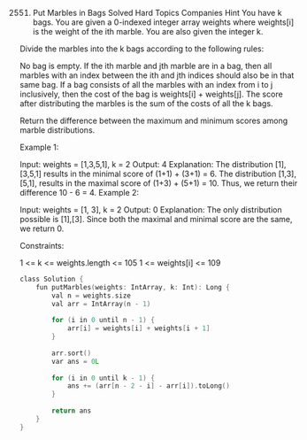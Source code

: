 2551. Put Marbles in Bags
Solved
Hard
Topics
Companies
Hint
You have k bags. You are given a 0-indexed integer array weights where weights[i] is the weight of the ith marble. You are also given the integer k.

Divide the marbles into the k bags according to the following rules:

No bag is empty.
If the ith marble and jth marble are in a bag, then all marbles with an index between the ith and jth indices should also be in that same bag.
If a bag consists of all the marbles with an index from i to j inclusively, then the cost of the bag is weights[i] + weights[j].
The score after distributing the marbles is the sum of the costs of all the k bags.

Return the difference between the maximum and minimum scores among marble distributions.

 

Example 1:

Input: weights = [1,3,5,1], k = 2
Output: 4
Explanation: 
The distribution [1],[3,5,1] results in the minimal score of (1+1) + (3+1) = 6. 
The distribution [1,3],[5,1], results in the maximal score of (1+3) + (5+1) = 10. 
Thus, we return their difference 10 - 6 = 4.
Example 2:

Input: weights = [1, 3], k = 2
Output: 0
Explanation: The only distribution possible is [1],[3]. 
Since both the maximal and minimal score are the same, we return 0.
 

Constraints:

1 <= k <= weights.length <= 105
1 <= weights[i] <= 109

```c
class Solution {
    fun putMarbles(weights: IntArray, k: Int): Long {
        val n = weights.size
        val arr = IntArray(n - 1)
        
        for (i in 0 until n - 1) {
            arr[i] = weights[i] + weights[i + 1]
        }
        
        arr.sort()
        var ans = 0L
        
        for (i in 0 until k - 1) {
            ans += (arr[n - 2 - i] - arr[i]).toLong()
        }
        
        return ans
    }
}

```

